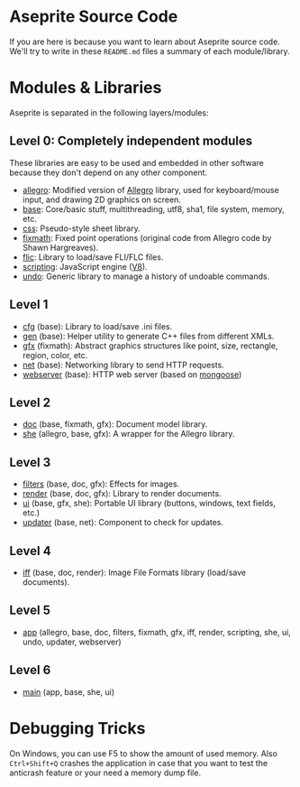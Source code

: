 # Aseprite Source Code

If you are here is because you want to learn about Aseprite source
code. We'll try to write in these `README.md` files a summary of each
module/library.

# Modules & Libraries

Aseprite is separated in the following layers/modules:

## Level 0: Completely independent modules

These libraries are easy to be used and embedded in other software
because they don't depend on any other component.

  * [allegro](allegro/): Modified version of [Allegro](http://alleg.sourceforge.net/) library, used for keyboard/mouse input, and drawing 2D graphics on screen.
  * [base](base/): Core/basic stuff, multithreading, utf8, sha1, file system, memory, etc.
  * [css](css/): Pseudo-style sheet library.
  * [fixmath](fixmath/): Fixed point operations (original code from Allegro code by Shawn Hargreaves).
  * [flic](flic/): Library to load/save FLI/FLC files.
  * [scripting](scripting/): JavaScript engine ([V8](https://code.google.com/p/v8/)).
  * [undo](undo/): Generic library to manage a history of undoable commands.

## Level 1

  * [cfg](cfg/) (base): Library to load/save .ini files.
  * [gen](gen/) (base): Helper utility to generate C++ files from different XMLs.
  * [gfx](gfx/) (fixmath): Abstract graphics structures like point, size, rectangle, region, color, etc.
  * [net](net/) (base): Networking library to send HTTP requests.
  * [webserver](webserver/) (base): HTTP web server (based on [mongoose](https://github.com/valenok/mongoose))

## Level 2

  * [doc](doc/) (base, fixmath, gfx): Document model library.
  * [she](she/) (allegro, base, gfx): A wrapper for the Allegro library.

## Level 3

  * [filters](filters/) (base, doc, gfx): Effects for images.
  * [render](render/) (base, doc, gfx): Library to render documents.
  * [ui](ui/) (base, gfx, she): Portable UI library (buttons, windows, text fields, etc.)
  * [updater](updater/) (base, net): Component to check for updates.

## Level 4

  * [iff](iff/) (base, doc, render): Image File Formats library (load/save documents).

## Level 5

  * [app](app/) (allegro, base, doc, filters, fixmath, gfx, iff, render, scripting, she, ui, undo, updater, webserver)

## Level 6

  * [main](main/) (app, base, she, ui)

# Debugging Tricks

On Windows, you can use F5 to show the amount of used memory. Also
`Ctrl+Shift+Q` crashes the application in case that you want to test
the anticrash feature or your need a memory dump file.
